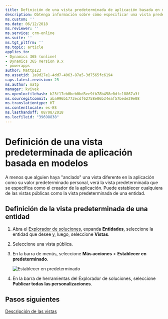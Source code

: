 ```yaml
---
title: Definición de una vista predeterminada de aplicación basada en modelos en PowerApps | Microsoft Docs
description: Obtenga información sobre cómo especificar una vista predeterminada.
ms.custom: ''
ms.date: 06/12/2018
ms.reviewer: ''
ms.service: crm-online
ms.suite: ''
ms.tgt_pltfrm: ''
ms.topic: article
applies_to:
- Dynamics 365 (online)
- Dynamics 365 Version 9.x
- powerapps
author: Mattp123
ms.assetid: 1a9d27e1-4dd7-4063-87a5-3d7565fc6194
caps.latest.revision: 25
ms.author: matp
manager: kvivek
ms.openlocfilehash: b23f17eb0beb0bd3ee9fb78b458e0dfc18867a3f
ms.sourcegitcommit: aba996b1773ecdf62758e06b34eaf57bede29e08
ms.translationtype: HT
ms.contentlocale: es-ES
ms.lasthandoff: 08/08/2018
ms.locfileid: "39698838"
---
```

# <a name="specify-a-model-driven-app-default-view"></a>Definición de una vista predeterminada de aplicación basada en modelos

<a name="BKMK_SetDefaultView"></a>   

A menos que alguien haya "anclado" una vista diferente en la aplicación como su valor predeterminado personal, verá la vista predeterminada que se especifica como el creador de la aplicación. Puede establecer cualquiera de las vistas públicas como la vista predeterminada de una entidad.  
  
## <a name="set-the-default-view-for-an-entity"></a>Definición de la vista predeterminada de una entidad  
  
1.  Abra el [Explorador de soluciones](advanced-navigation.md#solution-explorer), expanda **Entidades**, seleccione la entidad que desee y, luego, seleccione **Vistas**.    
  
2.  Seleccione una vista pública.  
  
3.  En la barra de menús, seleccione **Más acciones** > **Establecer en predeterminado**.  

    ![Establecer en predeterminado](media/set-as-default-menu.png)
  
4.  En la barra de herramientas del Explorador de soluciones, seleccione **Publicar todas las personalizaciones**.  

## <a name="next-steps"></a>Pasos siguientes
[Descripción de las vistas](create-edit-views.md)
